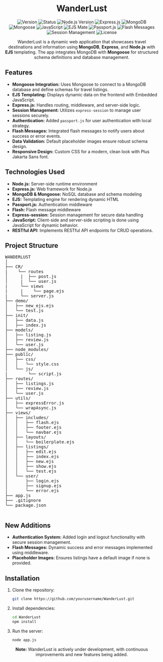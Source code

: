 <h1 align="center">WanderLust</h1>

<p align="center">
  <img src="https://img.shields.io/badge/Version-1.1-blue.svg" alt="Version">
  <img src="https://img.shields.io/badge/Status-Active-green.svg" alt="Status">
  <img src="https://img.shields.io/badge/Node.js-%3E%3D14.0.0-brightgreen.svg" alt="Node.js Version">
  <img src="https://img.shields.io/badge/Express.js-%5E4.18.0-orange.svg" alt="Express.js">
  <img src="https://img.shields.io/badge/MongoDB-%5E4.0.0-brightgreen.svg" alt="MongoDB">
  <img src="https://img.shields.io/badge/Mongoose-%5E5.0.0-green.svg" alt="Mongoose">
  <img src="https://img.shields.io/badge/JavaScript-ES6-yellow.svg" alt="JavaScript">
  <img src="https://img.shields.io/badge/EJS-EJS Mate-lightgrey.svg" alt="EJS Mate">
  <img src="https://img.shields.io/badge/Passport.js-Authentication-blueviolet.svg" alt="Passport.js">
  <img src="https://img.shields.io/badge/Flash-Messages-important.svg" alt="Flash Messages">
  <img src="https://img.shields.io/badge/Session-Management-informational.svg" alt="Session Management">
  <img src="https://img.shields.io/badge/License-MIT-green.svg" alt="License">
</p>

<p align="center">
  WanderLust is a dynamic web application that showcases travel destinations and information using <strong>MongoDB</strong>, <strong>Express</strong>, and <strong>Node.js</strong> with <strong>EJS</strong> templating. The app integrates MongoDB with <strong>Mongoose</strong> for structured schema definitions and database management.
</p>

## Features
<ul>
  <li><strong>Mongoose Integration:</strong> Uses Mongoose to connect to a MongoDB database and define schemas for travel listings.</li>
  <li><strong>EJS Templating:</strong> Displays dynamic data on the frontend with Embedded JavaScript.</li>
  <li><strong>Express.js:</strong> Handles routing, middleware, and server-side logic.</li>
  <li><strong>Session Management:</strong> Utilizes <code>express-session</code> to manage user sessions securely.</li>
  <li><strong>Authentication:</strong> Added <code>passport.js</code> for user authentication with local strategy.</li>
  <li><strong>Flash Messages:</strong> Integrated flash messages to notify users about success or error events.</li>
  <li><strong>Data Validation:</strong> Default placeholder images ensure robust schema design.</li>
  <li><strong>Responsive Design:</strong> Custom CSS for a modern, clean look with Plus Jakarta Sans font.</li>
</ul>

## Technologies Used
<ul>
  <li><strong>Node.js:</strong> Server-side runtime environment</li>
  <li><strong>Express.js:</strong> Web framework for Node.js</li>
  <li><strong>MongoDB & Mongoose:</strong> NoSQL database and schema modeling</li>
  <li><strong>EJS:</strong> Templating engine for rendering dynamic HTML</li>
  <li><strong>Passport.js:</strong> Authentication middleware</li>
  <li><strong>Flash:</strong> Flash message middleware</li>
  <li><strong>Express-session:</strong> Session management for secure data handling</li>
  <li><strong>JavaScript:</strong> Client-side and server-side scripting is done using JavaScript for dynamic behavior.</li>
  <li><strong>RESTful API:</strong> Implements RESTful API endpoints for CRUD operations.</li>
</ul>

## Project Structure

<pre>
WANDERLUST
│
├── CR/
|    └── routes
│     |  ├── post.js
│     |  └── user.js
|     └── views
|     |    └── page.ejs
|     └── server.js
├── demo/
│   ├── new_ejs.ejs
│   └── test.js
├── init/
│   ├── data.js
│   ├── index.js
├── models/
│   ├── listing.js
│   ├── review.js
│   └── user.js
├── node_modules/
├── public/
│   ├── css/
│   │   └── style.css
│   └── js/
|        └── script.js
├── routes/
│   ├── listings.js
│   ├── review.js
│   └── user.js
├── utils/
│   ├── expressError.js
│   └── wrapAsync.js
├── views/
│   ├── includes/
│   │   ├── flash.ejs
│   │   ├── footer.ejs
│   │   └── navbar.ejs
│   ├── layouts/
│   │   └── boilerplate.ejs
│   ├── listings/
│   │   ├── edit.ejs
│   │   ├── index.ejs
│   │   ├── new.ejs
│   │   ├── show.ejs
│   │   └── test.ejs
│   └── user/
│       ├── login.ejs
│       ├── signup.ejs
│       └── error.ejs
├── app.js
├── .gitignore
└── package.json

</pre>

## New Additions
- **Authentication System:** Added login and logout functionality with secure session management.
- **Flash Messages:** Dynamic success and error messages implemented using middleware.
- **Placeholder Images:** Ensures listings have a default image if none is provided.

## Installation

1. Clone the repository:
   ```bash
   git clone https://github.com/yourusername/WanderLust.git
   ```
2. Install dependencies:
   ```bash
   cd WanderLust
   npm install
   ```
3. Run the server:
   ```bash
   node app.js
   ```
>

<p align="center"> <strong>Note:</strong> WanderLust is actively under development, with continuous improvements and new features being added.</p>

